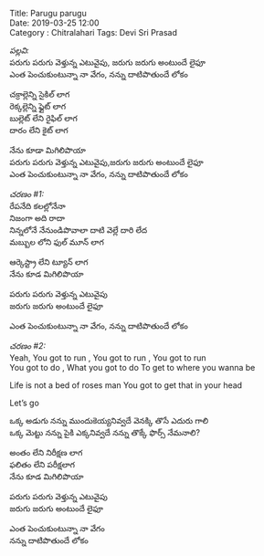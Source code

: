 Title: Parugu parugu  
Date: 2019-03-25 12:00  
Category : Chitralahari
Tags: Devi Sri Prasad


_పల్లవి:_  
పరుగు పరుగు వెళ్తున్న ఎటువైపు, జరుగు జరుగు అంటుందే లైఫూ  
ఎంత పెంచుకుంటున్నా నా వేగం,  నన్ను దాటిపొతుందే లోకం  

చక్రాల్లెన్ని సైకిల్ లాగ  
రెక్కల్లెన్ని ఫ్లైట్ లాగ  
బుల్లెట్ లేని రైఫిల్ లాగ  
దారం లేని కైట్ లాగ  

నేను కూడా మిగిలిపొయా    
పరుగు పరుగు వెళ్తున్న ఎటువైపు,జరుగు జరుగు అంటుందే లైఫూ   
ఎంత పెంచుకుంటున్నా నా వేగం,  నన్ను దాటిపొతుందే లోకం    


_చరణం #1:_  
రేపనేది కలల్లోనేనా   
నిజంగా అది రాదా  
నిన్నలోనే నేనుండిపొవాలా  దాటి వెల్లే దారి లేద  
మబ్బుల లోని ఫుల్ మూన్ లాగ 

ఆర్కెస్ట్రా లేని ట్యూన్ లాగ   
నేను కూడ మిగిలిపొయా  
 
పరుగు పరుగు వెళ్తున్న ఎటువైపు   
జరుగు జరుగు అంటుందే లైఫూ   

ఎంత పెంచుకుంటున్నా నా వేగం, నన్ను దాటిపొతుందే లోకం  


_చరణం #2:_  
Yeah, You got to run ,  You got to run  , You got to run  
You got to do , What you got to do 
To get to where you wanna be

Life is not a bed of roses man
You got to get that in your head

Let’s go

ఒక్క అడుగు నన్ను ముందుకెయ్యనివ్వదే వెనక్కి తొసే ఎదురు గాలి  
ఒక్క మెట్టు నన్ను పైకి ఎక్కనివ్వదే నన్ను తొక్కే ఫొర్స్ నేమనాలి?  

అంతం లేని నిరీక్షణ లాగ  
ఫలితం లేని పరీక్షలాగ  
నేను కూడ మిగిలిపొయా   

పరుగు పరుగు వెళ్తున్న ఎటువైపు   
జరుగు జరుగు అంటుందే లైఫూ  

ఎంత పెంచుకుంటున్నా నా వేగం  
నన్ను దాటిపొతుందే లోకం  



